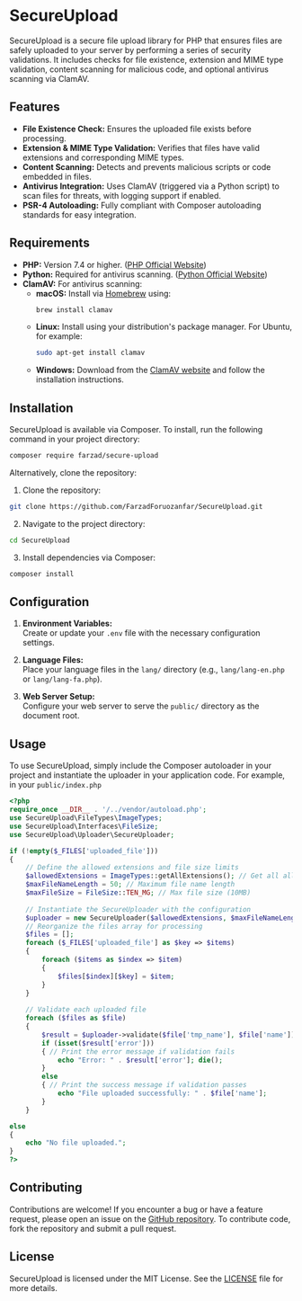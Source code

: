 # SecureUpload

SecureUpload is a secure file upload library for PHP that ensures files are safely uploaded to your server by performing a series of security validations. It includes checks for file existence, extension and MIME type validation, content scanning for malicious code, and optional antivirus scanning via ClamAV.

## Features

- **File Existence Check:** Ensures the uploaded file exists before processing.
- **Extension & MIME Type Validation:** Verifies that files have valid extensions and corresponding MIME types.
- **Content Scanning:** Detects and prevents malicious scripts or code embedded in files.
- **Antivirus Integration:** Uses ClamAV (triggered via a Python script) to scan files for threats, with logging support if enabled.
- **PSR-4 Autoloading:** Fully compliant with Composer autoloading standards for easy integration.

## Requirements

- **PHP:** Version 7.4 or higher. ([PHP Official Website](https://www.php.net))
- **Python:** Required for antivirus scanning. ([Python Official Website](https://www.python.org))
- **ClamAV:** For antivirus scanning:
  - **macOS:** Install via [Homebrew](https://brew.sh) using:  
    ```bash
    brew install clamav
    ```
  - **Linux:** Install using your distribution's package manager. For Ubuntu, for example:  
    ```bash
    sudo apt-get install clamav
    ```
  - **Windows:** Download from the [ClamAV website](https://www.clamav.net/downloads#otherversions) and follow the installation instructions.

## Installation

SecureUpload is available via Composer. To install, run the following command in your project directory:

```bash
composer require farzad/secure-upload
```

Alternatively, clone the repository:
1.  Clone the repository:
    
   ```bash
   git clone https://github.com/FarzadForuozanfar/SecureUpload.git
   ```
    
2.  Navigate to the project directory:
    
   ```bash
   cd SecureUpload
   ```
    
3.  Install dependencies via Composer:
    
   ```bash
   composer install
   ```

## Configuration

1.  **Environment Variables:**  
    Create or update your `.env` file with the necessary configuration settings.
    
2.  **Language Files:**  
    Place your language files in the `lang/` directory (e.g., `lang/lang-en.php` or `lang/lang-fa.php`).
    
3.  **Web Server Setup:**  
    Configure your web server to serve the `public/` directory as the document root.

## Usage
To use SecureUpload, simply include the Composer autoloader in your project and instantiate the uploader in your application code. For example, in your `public/index.php`

```php
<?php 
require_once __DIR__ . '/../vendor/autoload.php';
use SecureUpload\FileTypes\ImageTypes; 
use SecureUpload\Interfaces\FileSize; 
use SecureUpload\Uploader\SecureUploader; 

if (!empty($_FILES['uploaded_file'])) 
{
    // Define the allowed extensions and file size limits
    $allowedExtensions = ImageTypes::getAllExtensions(); // Get all allowed extensions for images
    $maxFileNameLength = 50; // Maximum file name length
    $maxFileSize = FileSize::TEN_MG; // Max file size (10MB)
    
    // Instantiate the SecureUploader with the configuration
    $uploader = new SecureUploader($allowedExtensions, $maxFileNameLength, $maxFileSize); 
    // Reorganize the files array for processing
    $files = []; 
    foreach ($_FILES['uploaded_file'] as $key => $items) 
    { 
        foreach ($items as $index => $item) 
        {
            $files[$index][$key] = $item; 
        } 
    }
     
    // Validate each uploaded file
    foreach ($files as $file) 
    { 
        $result = $uploader->validate($file['tmp_name'], $file['name']); 
        if (isset($result['error'])) 
        { // Print the error message if validation fails
            echo "Error: " . $result['error']; die(); 
        } 
        else 
        { // Print the success message if validation passes
            echo "File uploaded successfully: " . $file['name']; 
        } 
    } 

else 
{
    echo "No file uploaded.";
} 
?>
```
## Contributing
Contributions are welcome! If you encounter a bug or have a feature request, please open an issue on the [GitHub repository](https://github.com/FarzadForuozanfar/SecureUpload/issues). To contribute code, fork the repository and submit a pull request.

## License
SecureUpload is licensed under the MIT License. See the [LICENSE](LICENSE) file for more details.
